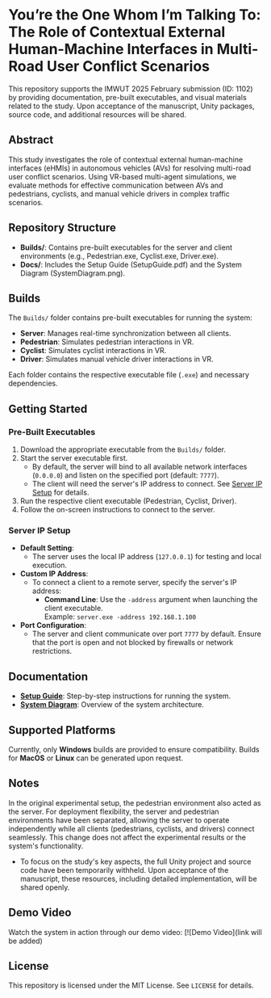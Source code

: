 # You’re the One Whom I’m Talking To: The Role of Contextual External Human-Machine Interfaces in Multi-Road User Conflict Scenarios

This repository supports the IMWUT 2025 February submission (ID: 1102) by providing documentation, pre-built executables, and visual materials related to the study. Upon acceptance of the manuscript, Unity packages, source code, and additional resources will be shared.



## Abstract
This study investigates the role of contextual external human-machine interfaces (eHMIs) in autonomous vehicles (AVs) for resolving multi-road user conflict scenarios. Using VR-based multi-agent simulations, we evaluate methods for effective communication between AVs and pedestrians, cyclists, and manual vehicle drivers in complex traffic scenarios.



## Repository Structure
- **Builds/**: Contains pre-built executables for the server and client environments (e.g., Pedestrian.exe, Cyclist.exe, Driver.exe).
- **Docs/**: Includes the Setup Guide (SetupGuide.pdf) and the System Diagram (SystemDiagram.png).



## Builds
The `Builds/` folder contains pre-built executables for running the system:
- **Server**: Manages real-time synchronization between all clients.
- **Pedestrian**: Simulates pedestrian interactions in VR.
- **Cyclist**: Simulates cyclist interactions in VR.
- **Driver**: Simulates manual vehicle driver interactions in VR.

Each folder contains the respective executable file (`.exe`) and necessary dependencies.



## Getting Started

### Pre-Built Executables
1. Download the appropriate executable from the `Builds/` folder.
2. Start the server executable first.
   - By default, the server will bind to all available network interfaces (`0.0.0.0`) and listen on the specified port (default: `7777`).
   - The client will need the server's IP address to connect. See [Server IP Setup](#server-ip-setup) for details.
3. Run the respective client executable (Pedestrian, Cyclist, Driver).
4. Follow the on-screen instructions to connect to the server.



### Server IP Setup
- **Default Setting**: 
  - The server uses the local IP address (`127.0.0.1`) for testing and local execution.
- **Custom IP Address**:
  - To connect a client to a remote server, specify the server's IP address:
    - **Command Line**: Use the `-address` argument when launching the client executable.  
      Example: `server.exe -address 192.168.1.100`
- **Port Configuration**:
  - The server and client communicate over port `7777` by default. Ensure that the port is open and not blocked by firewalls or network restrictions.


## Documentation
- **[Setup Guide](Docs/SetupGuide.pdf)**: Step-by-step instructions for running the system.
- **[System Diagram](Docs/SystemDiagram.pdf)**: Overview of the system architecture.



## Supported Platforms
Currently, only **Windows** builds are provided to ensure compatibility. Builds for **MacOS** or **Linux** can be generated upon request.



## Notes
In the original experimental setup, the pedestrian environment also acted as the server. For deployment flexibility, the server and pedestrian environments have been separated, allowing the server to operate independently while all clients (pedestrians, cyclists, and drivers) connect seamlessly. This change does not affect the experimental results or the system's functionality.
- To focus on the study's key aspects, the full Unity project and source code have been temporarily withheld. Upon acceptance of the manuscript, these resources, including detailed implementation, will be shared openly.


## Demo Video
Watch the system in action through our demo video:
[![Demo Video](link will be added)


## License
This repository is licensed under the MIT License. See `LICENSE` for details.
